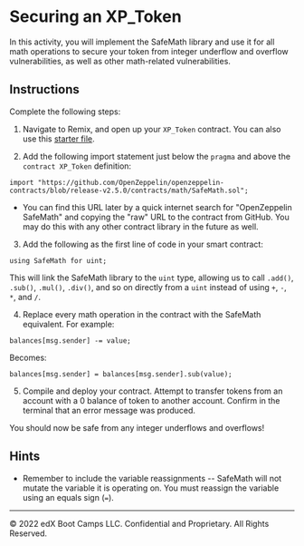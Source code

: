 # Securing an XP_Token

In this activity, you will implement the SafeMath library and use it for all math operations to secure your token from integer underflow and overflow vulnerabilities, as well as other math-related vulnerabilities.

## Instructions

Complete the following steps:

1. Navigate to Remix, and open up your `XP_Token` contract. You can also use this [starter file](./Unsolved/XP_Token.sol).

2. Add the following import statement just below the `pragma` and above the `contract XP_Token` definition:

  ```solidity
  import "https://github.com/OpenZeppelin/openzeppelin-contracts/blob/release-v2.5.0/contracts/math/SafeMath.sol";
  ```

* You can find this URL later by a quick internet search for "OpenZeppelin SafeMath" and copying the "raw" URL to the contract from GitHub. You may do this with any other contract library in the future as well.

3. Add the following as the first line of code in your smart contract:

  ```solidity
  using SafeMath for uint;
  ```

This will link the SafeMath library to the `uint` type, allowing us to call `.add()`, `.sub()`, `.mul()`, `.div()`, and so on directly from a `uint` instead of using `+`, `-`, `*`, and `/`.

4. Replace every math operation in the contract with the SafeMath equivalent. For example:

  ```solidity
  balances[msg.sender] -= value;
  ```

  Becomes:

  ```solidity
  balances[msg.sender] = balances[msg.sender].sub(value);
  ```

5. Compile and deploy your contract. Attempt to transfer tokens from an account with a 0 balance of token to another account. Confirm in the terminal that an error message was produced.

You should now be safe from any integer underflows and overflows!

## Hints

* Remember to include the variable reassignments -- SafeMath will not mutate the variable it is operating on. You must reassign the variable using an equals sign (`=`).

---

© 2022 edX Boot Camps LLC. Confidential and Proprietary. All Rights Reserved.
